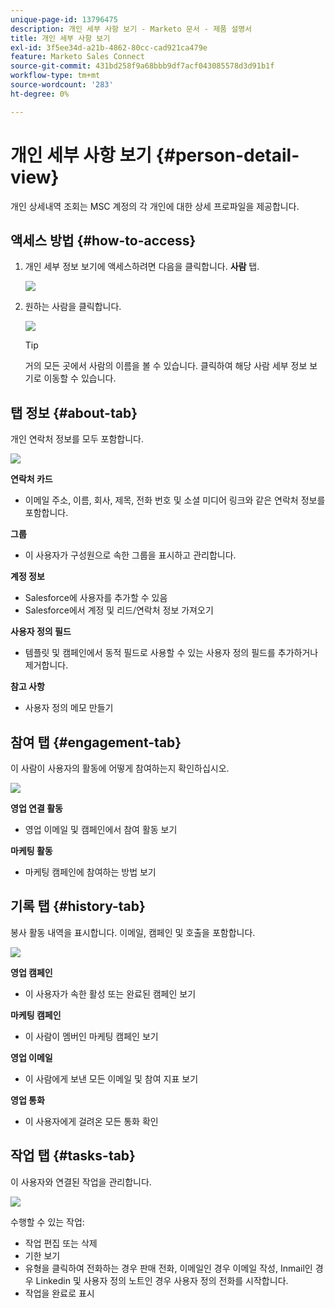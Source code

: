 ```yaml
---
unique-page-id: 13796475
description: 개인 세부 사항 보기 - Marketo 문서 - 제품 설명서
title: 개인 세부 사항 보기
exl-id: 3f5ee34d-a21b-4862-80cc-cad921ca479e
feature: Marketo Sales Connect
source-git-commit: 431bd258f9a68bbb9df7acf043085578d3d91b1f
workflow-type: tm+mt
source-wordcount: '283'
ht-degree: 0%

---
```


# 개인 세부 사항 보기 {#person-detail-view}

개인 상세내역 조회는 MSC 계정의 각 개인에 대한 상세 프로파일을 제공합니다.

## 액세스 방법 {#how-to-access}

1. 개인 세부 정보 보기에 액세스하려면 다음을 클릭합니다. **사람** 탭.

   ![](assets/person-detail-view-1.png)

1. 원하는 사람을 클릭합니다.

   ![](assets/person-detail-view-2.png)

   >[!TIP]
   >
   >거의 모든 곳에서 사람의 이름을 볼 수 있습니다. 클릭하여 해당 사람 세부 정보 보기로 이동할 수 있습니다.

## 탭 정보 {#about-tab}

개인 연락처 정보를 모두 포함합니다.

![](assets/person-detail-view-3.png)

**연락처 카드**

* 이메일 주소, 이름, 회사, 제목, 전화 번호 및 소셜 미디어 링크와 같은 연락처 정보를 포함합니다.

**그룹**

* 이 사용자가 구성원으로 속한 그룹을 표시하고 관리합니다.

**계정 정보**

* Salesforce에 사용자를 추가할 수 있음
* Salesforce에서 계정 및 리드/연락처 정보 가져오기

**사용자 정의 필드**

* 템플릿 및 캠페인에서 동적 필드로 사용할 수 있는 사용자 정의 필드를 추가하거나 제거합니다.

**참고 사항**

* 사용자 정의 메모 만들기

## 참여 탭 {#engagement-tab}

이 사람이 사용자의 활동에 어떻게 참여하는지 확인하십시오.

![](assets/person-detail-view-4.png)

**영업 연결 활동**

* 영업 이메일 및 캠페인에서 참여 활동 보기

**마케팅 활동**

* 마케팅 캠페인에 참여하는 방법 보기

## 기록 탭 {#history-tab}

봉사 활동 내역을 표시합니다. 이메일, 캠페인 및 호출을 포함합니다.

![](assets/person-detail-view-5.png)

**영업 캠페인**

* 이 사용자가 속한 활성 또는 완료된 캠페인 보기

**마케팅 캠페인**

* 이 사람이 멤버인 마케팅 캠페인 보기

**영업 이메일**

* 이 사람에게 보낸 모든 이메일 및 참여 지표 보기

**영업 통화**

* 이 사용자에게 걸려온 모든 통화 확인

## 작업 탭 {#tasks-tab}

이 사용자와 연결된 작업을 관리합니다.

![](assets/person-detail-view-6.png)

수행할 수 있는 작업:

* 작업 편집 또는 삭제
* 기한 보기
* 유형을 클릭하여 전화하는 경우 판매 전화, 이메일인 경우 이메일 작성, Inmail인 경우 Linkedin 및 사용자 정의 노트인 경우 사용자 정의 전화를 시작합니다.
* 작업을 완료로 표시
